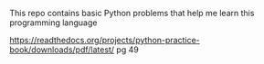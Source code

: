 This repo contains basic Python problems that help me learn this programming language

https://readthedocs.org/projects/python-practice-book/downloads/pdf/latest/    pg 49
